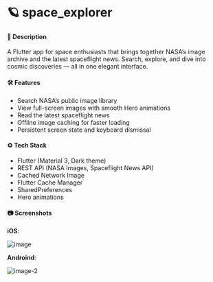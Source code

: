 # 🪐 space_explorer

#### 📝 **Description**

A Flutter app for space enthusiasts that brings together NASA’s image archive and the latest spaceflight news.
Search, explore, and dive into cosmic discoveries — all in one elegant interface.

#### 🛠 **Features**

* Search NASA’s public image library
* View full-screen images with smooth Hero animations
* Read the latest spaceflight news
* Offline image caching for faster loading
* Persistent screen state and keyboard dismissal

#### ⚙️ **Tech Stack**

* Flutter (Material 3, Dark theme)
* REST API (NASA Images, Spaceflight News API)
* Cached Network Image
* Flutter Cache Manager
* SharedPreferences
* Hero animations

#### 📷 **Screenshots**

**iOS**:

![image](https://github.com/user-attachments/assets/e2d6175f-873d-4f9a-91de-5056cfd26f18)

**Androind**:

![image-2](https://github.com/user-attachments/assets/cf1197de-2d47-4b02-879a-c9dafba38762)
